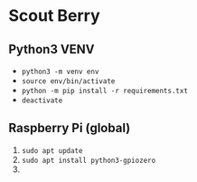 # Scout Berry

## Python3 VENV
- `python3 -m venv env`
- `source env/bin/activate`
- `python -m pip install -r requirements.txt`
- `deactivate`

## Raspberry Pi (global)

1. `sudo apt update`
2. `sudo apt install python3-gpiozero`
3. 